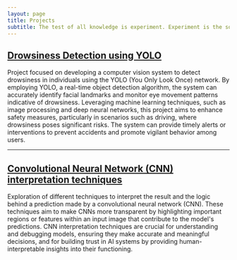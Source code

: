 ```yaml
---
layout: page
title: Projects
subtitle: The test of all knowledge is experiment. Experiment is the sole judge of scientific 'truth'
---
```


## [Drowsiness Detection using YOLO](https://github.com/franciscomesquitaAI/Drowsiness-Detection)

Project focused on developing a computer vision system to detect drowsiness in individuals using the YOLO (You Only Look Once) network. By employing YOLO, a real-time object detection algorithm, the system can accurately identify facial landmarks and monitor eye movement patterns indicative of drowsiness. Leveraging machine learning techniques, such as image processing and deep neural networks, this project aims to enhance safety measures, particularly in scenarios such as driving, where drowsiness poses significant risks. The system can provide timely alerts or interventions to prevent accidents and promote vigilant behavior among users.

---

## [Convolutional Neural Network (CNN) interpretation techniques](https://github.com/franciscomesquitaAI/CNN-Interpretation)

Exploration of different techniques to interpret the result and the logic behind a prediction made by a convolutional neural network (CNN). These techniques aim to make CNNs more transparent by highlighting important regions or features within an input image that contribute to the model's predictions. CNN interpretation techniques are crucial for understanding and debugging models, ensuring they make accurate and meaningful decisions, and for building trust in AI systems by providing human-interpretable insights into their functioning.
